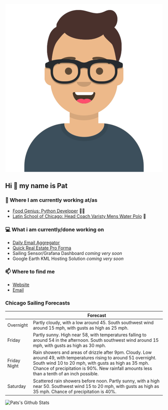 [![Social banner for p-j-falconer](https://raw.githubusercontent.com/P-J-FALCONER/P-J-FALCONER/master/assets/avataaars.svg)](https://patfalconer.com/)
## Hi :wave: my name is Pat

### 💼 Where I am currently working at/as
- [Food Genius: Python Developer](https://getfoodgenius.com/) 🍔🐍
- [Latin School of Chicago: Head Coach Varisty Mens Water Polo](https://www.latinschool.org/) 🤽


### 💻 What i am currently/done working on
 - [Daily Email Aggregator](https://github.com/P-J-FALCONER/dott_daily_mail)
 - [Quick Real Estate Pro Forma](https://github.com/P-J-FALCONER/henry)
 - Sailing Sensor/Grafana Dashboard *coming very soon*
 - Google Earth KML Hosting Solution *coming very soon*

### 📫 Where to find me
 - [Website](https://patfalconer.com/)
 - [Email](mailto:patrick.j.falconer@gmail.com)


### Chicago Sailing Forecasts
|   | Forecast  |
|---|---|
| Overnight | Partly cloudy, with a low around 45. South southwest wind around 15 mph, with gusts as high as 25 mph. |
| Friday | Partly sunny. High near 58, with temperatures falling to around 54 in the afternoon. South southwest wind around 15 mph, with gusts as high as 30 mph. |
| Friday Night | Rain showers and areas of drizzle after 9pm. Cloudy. Low around 49, with temperatures rising to around 51 overnight. South wind 10 to 20 mph, with gusts as high as 35 mph. Chance of precipitation is 90%. New rainfall amounts less than a tenth of an inch possible. |
| Saturday | Scattered rain showers before noon. Partly sunny, with a high near 50. Southwest wind 15 to 20 mph, with gusts as high as 35 mph. Chance of precipitation is 40%. |

![Pats's Github Stats](https://github-readme-stats.vercel.app/api?username=p-j-falconer&show_icons=true&theme=radical)
